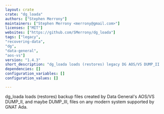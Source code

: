 ```yaml
---
layout: crate
crate: "dg_loada"
authors: ["Stephen Merrony"]
maintainers: ["Stephen Merrony <merrony@gmail.com>"]
licenses: ["MIT"]
websites: ["https://github.com/SMerrony/dg_loada"]
tags: ["legacy",
"recovering-data",
"dg",
"data-general",
"aos-vs"]
version: "1.4.3"
short_description: "dg_loada loads (restores) legacy DG AOS/VS DUMP_II files"
dependencies: []
configuration_variables: []
configuration_values: []

---
```

dg_loada loads (restores) backup files created by Data General's AOS/VS DUMP_II, and maybe DUMP_III, files on any modern system supported by GNAT Ada.

